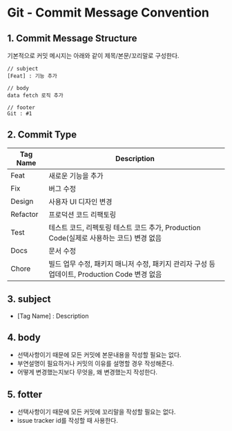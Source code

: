 # Git - Commit Message Convention

## 1. Commit Message Structure

기본적으로 커밋 메시지는 아래와 같이 제목/본문/꼬리말로 구성한다.

```
// subject
[Feat] : 기능 추가

// body
data fetch 로직 추가

// footer
Git : #1
```

## 2. Commit Type
|Tag Name|Description|
|---|---|
|Feat|새로운 기능을 추가|
|Fix|버그 수정|
|Design|사용자 UI 디자인 변경|
|Refactor|프로덕션 코드 리팩토링|
|Test|테스트 코드, 리펙토링 테스트 코드 추가, Production Code(실제로 사용하는 코드) 변경 없음|
|Docs|문서 수정|
|Chore|빌드 업무 수정, 패키지 매니저 수정, 패키지 관리자 구성 등 업데이트, Production Code 변경 없음|

## 3. subject
- [Tag Name] : Description

## 4. body
- 선택사항이기 때문에 모든 커밋에 본문내용을 작성할 필요는 없다.
- 부연설명이 필요하거나 커밋의 이유를 설명할 경우 작성해준다.
- 어떻게 변경했는지보다 무엇을, 왜 변경했는지 작성한다.

## 5. fotter
- 선택사항이기 때문에 모든 커밋에 꼬리말을 작성할 필요는 없다.
- issue tracker id를 작성할 때 사용한다.